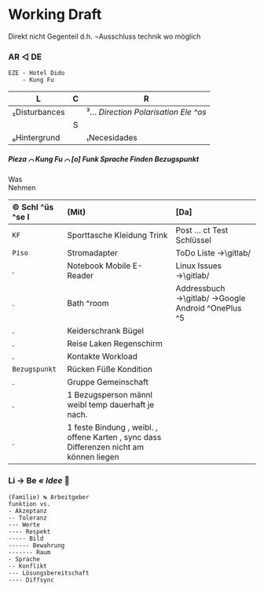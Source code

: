 # Working Draft

Direkt nicht Gegenteil d.h. ¬Ausschluss technik wo möglich


### AR ◁ DE
```
EZE - Hotel Dido
    - Kung Fu
```

|L |C |R |
|--- |:---: |--- |
|₂Disturbances | |³… _Direction Polarisation Ele ^os_ |
| |S | |
|₀Hintergrund | |₁Necesidades |


##### Pieza ⌒ Kung Fu ⌒ [o] Funk Sprache Finden Bezugspunkt

Was  
Nehmen

|© Schl ^üs ^se l |(Mit) |[Da] |
| :--- | :--- | :--- |
|`KF` |Sporttasche Kleidung Trink |Post … ct Test Schlüssel |
|`Piso`| Stromadapter |ToDo Liste →\gitlab/ |
|. |Notebook Mobile E-Reader |Linux Issues →\gitlab/ |
|. |Bath ^room |Addressbuch →\gitlab/ →Google Android ^OnePlus ^5 |
|. |Keiderschrank Bügel | |
|. |Reise Laken Regenschirm | |
|. |Kontakte Workload | |
|`Bezugspunkt`| Rücken Füße Kondition | |
|.| Gruppe Gemeinschaft | |
|.| 1 Bezugsperson männl weibl temp dauerhaft je nach. | |
|.| 1 feste Bindung , weibl. , offene Karten , sync dass Differenzen nicht am  können liegen | |


### Li → Be _« Idee_ :pregnant_woman:

```
(Familie) ↹ Arbeitgeber
funktion vs.
- Akzeptanz
-- Toleranz
--- Werte
---- Respekt
----- Bild
------ Bewahrung
------- Raum
- Sprache
-- Konflikt
--- Lösungsbereitschaft
---- Diffsync
```